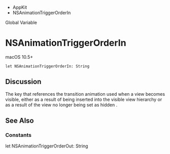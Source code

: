 

- AppKit
-  NSAnimationTriggerOrderIn 

Global Variable

# NSAnimationTriggerOrderIn

macOS 10.5+

``` source
let NSAnimationTriggerOrderIn: String
```

## Discussion

The key that references the transition animation used when a view becomes visible, either as a result of being inserted into the visible view hierarchy or as a result of the view no longer being set as hidden .

## See Also

### Constants

let NSAnimationTriggerOrderOut: String

